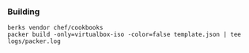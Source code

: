 ### Building

```
berks vendor chef/cookbooks
packer build -only=virtualbox-iso -color=false template.json | tee logs/packer.log
```

